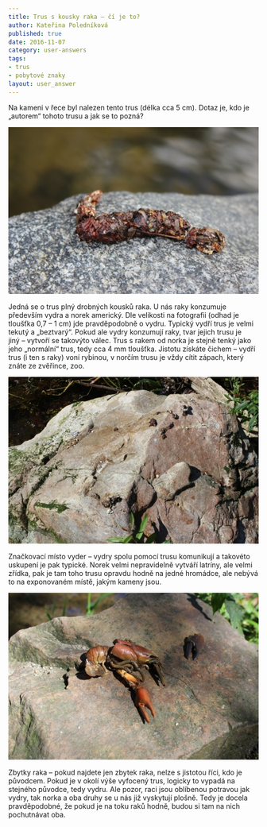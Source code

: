 ```yaml
---
title: Trus s kousky raka – čí je to?
author: Kateřina Poledníková
published: true
date: 2016-11-07
category: user-answers
tags:
- trus
- pobytové znaky
layout: user_answer
---
```

Na kameni v řece byl nalezen tento trus (délka cca 5 cm). Dotaz je, kdo
je „autorem“ tohoto trusu a jak se to pozná?

![](/media/152_610.jpg)

Jedná se o trus plný drobných kousků raka. U nás raky konzumuje
především vydra a norek americký. Dle velikosti na fotografii (odhad je
tloušťka 0,7 – 1 cm) jde pravděpodobně o vydru. Typický vydří trus je
velmi tekutý a „beztvarý“. Pokud ale vydry konzumují raky, tvar jejich
trusu je jiný – vytvoří se takovýto válec. Trus s rakem od norka je
stejně tenký jako jeho „normální“ trus, tedy cca 4 mm tloušťka. Jistotu
získáte čichem – vydří trus (i ten s raky) voní rybinou, v norčím trusu
je vždy cítit zápach, který znáte ze zvěřince, zoo.

![](/media/mix_019_610.JPG)

Značkovací místo vyder – vydry spolu pomocí trusu komunikují a takovéto
uskupení je pak typické. Norek velmi nepravidelně vytváří latríny, ale
velmi zřídka, pak je tam toho trusu opravdu hodně na jedné hromádce, ale
nebývá to na exponovaném místě, jakým kameny jsou.

![](/media/mix_029_610.JPG)

Zbytky raka – pokud najdete jen zbytek raka, nelze s jistotou říci, kdo
je původcem. Pokud je v okolí výše vyfocený trus, logicky to vypadá na
stejného původce, tedy vydru. Ale pozor, raci jsou oblíbenou potravou
jak vydry, tak norka a oba druhy se u nás již vyskytují plošně. Tedy je
docela pravděpodobné, že pokud je na toku raků hodně, budou si tam na
nich pochutnávat oba.
